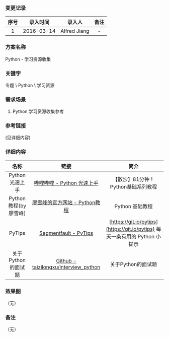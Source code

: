 ### 变更记录

| 序号 | 录入时间 | 录入人 | 备注 |
|:--------:|:--------:|:--------:|:--------:|
| 1 | 2016-03-14 | Alfred Jiang | - |

### 方案名称

Python - 学习资源收集

### 关键字

专题 \ Python \ 学习资源

### 需求场景

1. Python 学习资源收集参考

### 参考链接
(见详细内容)

### 详细内容

| 名称 | 链接 | 简介 |
|:--------:|:--------:|:--------:|
| Python 光速上手 | [哔哩哔哩 - Python 光速上手](http://www.bilibili.com/video/av4404866/index_1.html) | 【散沙】81分钟！Python基础系列教程 |
| Python 教程(by 廖雪峰) | [廖雪峰的官方网站 - Python教程](http://www.liaoxuefeng.com/wiki/0014316089557264a6b348958f449949df42a6d3a2e542c000) | Python 基础教程 |
| PyTips | [Segmentfault - PyTips](https://segmentfault.com/blog/rainy) | [https://git.io/pytips](https://git.io/pytips) 每天一条有用的 Python 小提示 |
| 关于Python的面试题 | [Github - taizilongxu/interview_python](https://github.com/taizilongxu/interview_python) | 关于Python的面试题 |

### 效果图
（无）

### 备注
（无）

